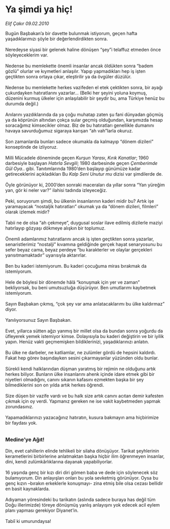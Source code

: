 # Ya şimdi ya hiç!

*Elif Çakır 09.02.2010*

<div class="taraf_structure_2col_1zq">
<div class="margen_n">



 <p>Bugün Başbakan’a bir davette bulunmak istiyorum, geçen hafta yaşadıklarımızı şöyle bir değerlendirdikten sonra. <br/><br/>Neredeyse siyasi bir gelenek haline dönüşen “şey”i telaffuz etmeden önce söyleyeceklerim var. <br/><br/>Nedense bu memlekette önemli insanlar ancak öldükten sonra “badem gözlü” olurlar ve kıymetleri anlaşılır. Yapıp yapmadıkları hep iş işten geçtikten sonra ortaya çıkar, eleştirilir ya da övgüler düzülür. <br/><br/>Nedense bu memlekette herkes vazifeden el etek çektikten sonra, bir ayağı çukurdayken hatıratlarını yazarlar... (Belki her şeyini yoluna koymuş, düzenini kurmuş ülkeler için anlaşılabilir bir şeydir bu, ama Türkiye henüz bu durumda değil.) <br/><br/>Anılarını yazdıklarında da ya çoğu muhatap zaten şu fani dünyadan göçmüş ya da köprünün altından çokça sular geçmiş olduğundan, karşımızda hesap soracağımız kimsecikler olmaz. Biz de bu hatıratları genellikle dumanını havaya savurduğumuz sigaraya karışan “ah vah”larla okuruz. <br/><br/>Son zamanlarda bunları sadece okumakla da kalmayıp “dönem dizileri” konseptinde de izliyoruz. <br/><br/>Milli Mücadele döneminde geçen <i>Kurşun Yarası</i>, <i>Kırık Kanatlar</i>; 1960 darbesiyle başlayan <i>Hatırla Sevgili</i>; 1980 darbesinde geçen <i>Çemberimde Gül Oya</i>.. gibi. Tanıtımlarında 1980’den başlayıp günümüze kadar getireceklerini açıkladıkları Bu <i>Kalp Seni Unutur mu</i> dizisi var şimdilerde de. <br/><br/>Öyle görünüyor ki, 2000’den sonraki maceraları da yıllar sonra “Yan yüreğim yan, gör ki neler var?” ilahisi tadında izleyeceğiz. <br/><br/>Peki, soruyorum şimdi, bu ülkenin insanlarının kaderi midir bu? Artık işe yaramayacak “nostaljik hatıratları” okumak ya da “dönem dizileri, filmleri” olarak izlemek midir? <br/><br/>Tabii ne de olsa “ah çekmeye”, duygusal soslar ilave edilmiş dizilerle maziyi hatırlayıp gözyaşı dökmeye alışkın bir toplumuz. <br/><br/>Önemli adamlarımız hatıratlarını ancak iş işten geçtikten sonra yazarlar, senaristlerimiz “nostalji” kıvamına geldiğinde gerçek hayat senaryosunu bu sefer beyaz cama, beyaz perdeye “bu karakterler ve olaylar gerçekleri yansıtmamaktadır” uyarısıyla aktarırlar. <br/><br/>Ben bu kaderi istemiyorum. Bu kaderi çocuğuma miras bırakmak da istemiyorum. <br/><br/>Hele de böylesi bir dönemde hâlâ “konuşmak için yer ve zaman” bekliyorsak, bu beni umutsuzluğa düşürüyor. Ben umutlarımı kaybetmek istemiyorum. <br/><br/>Sayın Başbakan çıkmış, “çok şey var ama anlatacaklarımı bu ülke kaldırmaz” diyor. <br/><br/>Yanılıyorsunuz Sayın Başbakan. <br/><br/>Evet, yıllarca sütten ağzı yanmış bir millet olsa da bundan sonra yoğurdu da üfleyerek yemek istemiyor kimse. Dolayısıyla bu kaderi değiştirin ve bir iyilik yapın. Henüz vakti geçmemişken bildiklerinizi, yaşadıklarınızı anlatın. <br/><br/>Bu ülke ne darbeler, ne katliamlar, ne zulümler gördü de hepsini kaldırdı. Fakat hep görev başındayken sesini çıkarmayanlar yüzünden oldu bunlar. <br/><br/>Sürekli kendi halklarından düşman yaratmış bir rejimin ne olduğunu artık herkes biliyor. Bunların ülke insanlarını ahenk içinde idare etmek gibi bir niyetleri olmadığını, canını sıkanın kafasını ezmekten başka bir şey bilmediklerini son on yılda artık herkes öğrendi. <br/><br/>Size düşen bir vazife vardı ve bu halk size artık canını acıtan demir kafesten çıkmak için oy verdi. Yapmanız gereken ne ise vakit kaybetmeden yapmak zorundasınız. <br/><br/>Yapamadıklarınızı yazacağınız hatıratın, kusura bakmayın ama hiçbirimize bir faydası yok. <br/><br/><br/><font size="3"><strong>Medine’ye Ağıt!</strong></font> <br/><br/>Din, evet cahillerin elinde tehlikeli bir silaha dönüşüyor. Tarikat şeyhlerinin kerametlerini birbirlerine anlatmaktan başka hiçbir ilim öğrenmeyen insanlar, dini, kendi zulümkârlıklarına dayanak yapabiliyorlar. <br/><br/>16 yaşında genç bir kızı diri diri gömen baba ve dede için söylenecek söz bulamıyorum. Din anlayışları onları bu yola sevketmiş görünüyor. Oysa bu genç kızın –bırakın erkeklerle konuşmayı- zina etmiş bile olsa cezası bellidir en basit kaynaklarda. <br/><br/>Adıyaman yöresindeki bu tarikatın (aslında sadece buraya has değil tüm Doğu illerimizde) töreye dönüşmüş yanlış anlayışını yok edecek acil eylem planı yapması gerekiyor Diyanet’in. <br/><br/>Tabiî ki umurundaysa!</p>
<br/>
<br/>
<br/>



<br/>


<div id="taraf_not">
</div>

</div>


</div>
